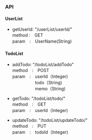 ### API

#### UserList  
 - getUserId: "/userList/userId/"  
 method :　GET  
 param　:　UserName(String)  

#### TodoList 　
 - addTodo: "/todoList/addTodo"  
 method　:　POST  
 param　:　userId（Integer)  
　　　　　 todo（String)  
　　　　　 memo（String)  

 - getTodo: "/todoList/todo/"  
 method　:　GET  
 param　:　userId（Integer)  

 - updateTodo: "/todoList/updateTodo/"  
 method　:　PUT  
 param　:　todoId（Integer)  
